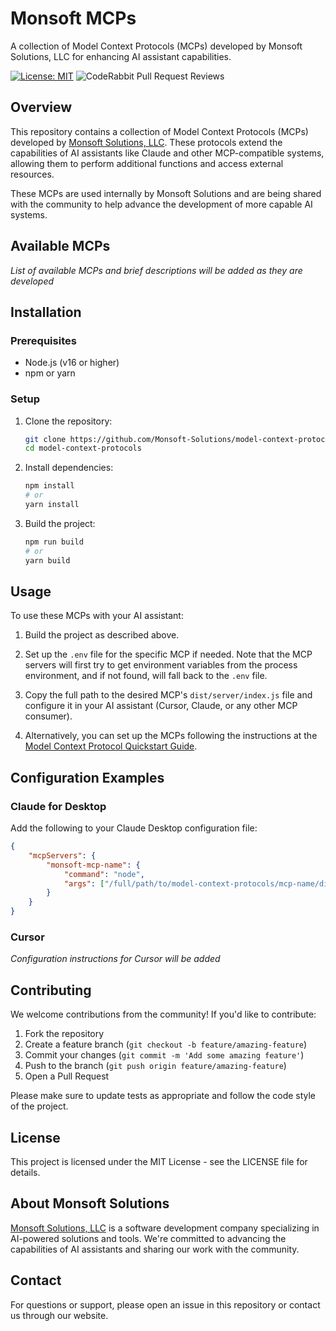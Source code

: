 # Monsoft MCPs

A collection of Model Context Protocols (MCPs) developed by Monsoft Solutions, LLC for enhancing AI assistant capabilities.

[![License: MIT](https://img.shields.io/badge/License-MIT-yellow.svg)](https://opensource.org/licenses/MIT)
![CodeRabbit Pull Request Reviews](https://img.shields.io/coderabbit/prs/github/Monsoft-Solutions/model-context-protocols?labelColor=171717&color=FF570A&link=https%3A%2F%2Fcoderabbit.ai&label=CodeRabbit%20Reviews)

## Overview

This repository contains a collection of Model Context Protocols (MCPs) developed by [Monsoft Solutions, LLC](https://monsoftsolutions.com). These protocols extend the capabilities of AI assistants like Claude and other MCP-compatible systems, allowing them to perform additional functions and access external resources.

These MCPs are used internally by Monsoft Solutions and are being shared with the community to help advance the development of more capable AI systems.

## Available MCPs

_List of available MCPs and brief descriptions will be added as they are developed_

## Installation

### Prerequisites

- Node.js (v16 or higher)
- npm or yarn

### Setup

1. Clone the repository:

    ```bash
    git clone https://github.com/Monsoft-Solutions/model-context-protocols.git
    cd model-context-protocols
    ```

2. Install dependencies:

    ```bash
    npm install
    # or
    yarn install
    ```

3. Build the project:
    ```bash
    npm run build
    # or
    yarn build
    ```

## Usage

To use these MCPs with your AI assistant:

1. Build the project as described above.

2. Set up the `.env` file for the specific MCP if needed. Note that the MCP servers will first try to get environment variables from the process environment, and if not found, will fall back to the `.env` file.

3. Copy the full path to the desired MCP's `dist/server/index.js` file and configure it in your AI assistant (Cursor, Claude, or any other MCP consumer).

4. Alternatively, you can set up the MCPs following the instructions at the [Model Context Protocol Quickstart Guide](https://modelcontextprotocol.io/quickstart/user).

## Configuration Examples

### Claude for Desktop

Add the following to your Claude Desktop configuration file:

```json
{
    "mcpServers": {
        "monsoft-mcp-name": {
            "command": "node",
            "args": ["/full/path/to/model-context-protocols/mcp-name/dist/server/index.js"]
        }
    }
}
```

### Cursor

_Configuration instructions for Cursor will be added_

## Contributing

We welcome contributions from the community! If you'd like to contribute:

1. Fork the repository
2. Create a feature branch (`git checkout -b feature/amazing-feature`)
3. Commit your changes (`git commit -m 'Add some amazing feature'`)
4. Push to the branch (`git push origin feature/amazing-feature`)
5. Open a Pull Request

Please make sure to update tests as appropriate and follow the code style of the project.

## License

This project is licensed under the MIT License - see the LICENSE file for details.

## About Monsoft Solutions

[Monsoft Solutions, LLC](https://monsoftsolutions.com) is a software development company specializing in AI-powered solutions and tools. We're committed to advancing the capabilities of AI assistants and sharing our work with the community.

## Contact

For questions or support, please open an issue in this repository or contact us through our website.
